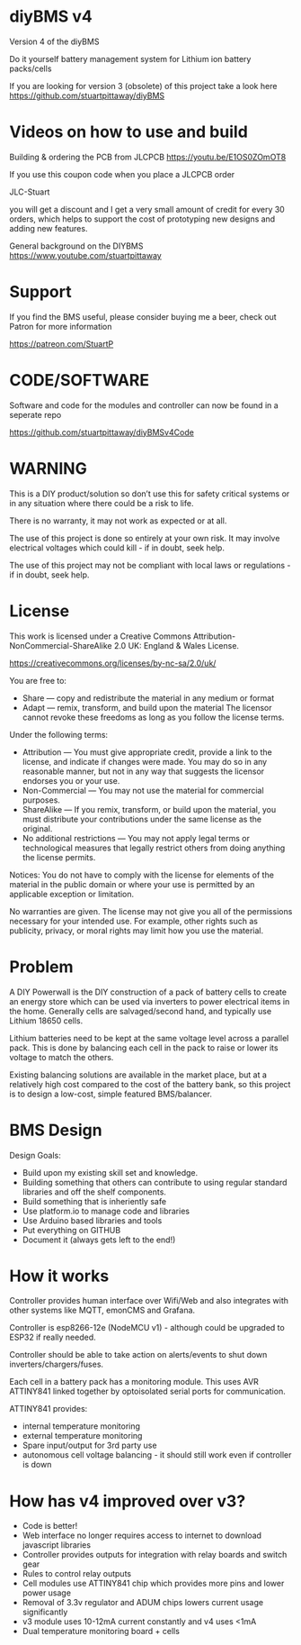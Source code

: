# diyBMS v4

Version 4 of the diyBMS

Do it yourself battery management system for Lithium ion battery packs/cells

If you are looking for version 3 (obsolete) of this project take a look here https://github.com/stuartpittaway/diyBMS


# Videos on how to use and build

Building & ordering the PCB from JLCPCB
https://youtu.be/E1OS0ZOmOT8

If you use this coupon code when you place a JLCPCB order

JLC-Stuart

you will get a discount and I get a very small amount of credit for every 30 orders, which helps to support the cost of prototyping new designs and adding new features.

General background on the DIYBMS
https://www.youtube.com/stuartpittaway

# Support

If you find the BMS useful, please consider buying me a beer, check out Patron for more information

https://patreon.com/StuartP

# CODE/SOFTWARE

Software and code for the modules and controller can now be found in a seperate repo

https://github.com/stuartpittaway/diyBMSv4Code



# WARNING

This is a DIY product/solution so don’t use this for safety critical systems or in any situation where there could be a risk to life.  

There is no warranty, it may not work as expected or at all.

The use of this project is done so entirely at your own risk.  It may involve electrical voltages which could kill - if in doubt, seek help.

The use of this project may not be compliant with local laws or regulations - if in doubt, seek help.


# License

This work is licensed under a Creative Commons Attribution-NonCommercial-ShareAlike 2.0 UK: England & Wales License.

https://creativecommons.org/licenses/by-nc-sa/2.0/uk/

You are free to:
* Share — copy and redistribute the material in any medium or format
* Adapt — remix, transform, and build upon the material
The licensor cannot revoke these freedoms as long as you follow the license terms.

Under the following terms:
* Attribution — You must give appropriate credit, provide a link to the license, and indicate if changes were made. You may do so in any reasonable manner, but not in any way that suggests the licensor endorses you or your use.
* Non-Commercial — You may not use the material for commercial purposes.
* ShareAlike — If you remix, transform, or build upon the material, you must distribute your contributions under the same license as the original.
* No additional restrictions — You may not apply legal terms or technological measures that legally restrict others from doing anything the license permits.


Notices:
You do not have to comply with the license for elements of the material in the public domain or where your use is permitted by an applicable exception or limitation.

No warranties are given. The license may not give you all of the permissions necessary for your intended use. For example, other rights such as publicity, privacy, or moral rights may limit how you use the material.



# Problem

A DIY Powerwall is the DIY construction of a pack of battery cells to create an energy store which can be used via inverters to power electrical items in the home. Generally cells are salvaged/second hand, and typically use Lithium 18650 cells.

Lithium batteries need to be kept at the same voltage level across a parallel pack. This is done by balancing each cell in the pack to raise or lower its voltage to match the others.

Existing balancing solutions are available in the market place, but at a relatively high cost compared to the cost of the battery bank, so this project is to design a low-cost, simple featured BMS/balancer.




# BMS Design

Design Goals: 
* Build upon my existing skill set and knowledge. 
* Building something that others can contribute to using regular standard libraries and off the shelf components.
* Build something that is inheriently safe
* Use platform.io to manage code and libraries
* Use Arduino based libraries and tools 
* Put everything on GITHUB
* Document it (always gets left to the end!)

# How it works

Controller provides human interface over Wifi/Web and also integrates with other systems like MQTT, emonCMS and Grafana.

Controller is esp8266-12e (NodeMCU v1) - although could be upgraded to ESP32 if really needed.

Controller should be able to take action on alerts/events to shut down inverters/chargers/fuses.

Each cell in a battery pack has a monitoring module.  This uses AVR ATTINY841 linked together by optoisolated serial ports for communication.

ATTINY841 provides:
* internal temperature monitoring
* external temperature monitoring
* Spare input/output for 3rd party use
* autonomous cell voltage balancing - it should still work even if controller is down

# How has v4 improved over v3?

* Code is better!
* Web interface no longer requires access to internet to download javascript libraries
* Controller provides outputs for integration with relay boards and switch gear
* Rules to control relay outputs
* Cell modules use ATTINY841 chip which provides more pins and lower power usage
* Removal of 3.3v regulator and ADUM chips lowers current usage significantly
* v3 module uses 10-12mA current constantly and v4 uses <1mA
* Dual temperature monitoring board + cells

